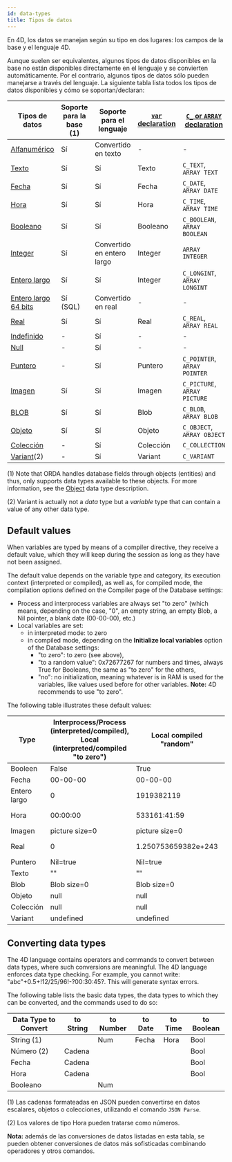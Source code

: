 ```yaml
---
id: data-types
title: Tipos de datos
---
```


En 4D, los datos se manejan según su tipo en dos lugares: los campos de la base y el lenguaje 4D.

Aunque suelen ser equivalentes, algunos tipos de datos disponibles en la base no están disponibles directamente en el lenguaje y se convierten automáticamente. Por el contrario, algunos tipos de datos sólo pueden manejarse a través del lenguaje. La siguiente tabla lista todos los tipos de datos disponibles y cómo se soportan/declaran:

| Tipos de datos                                | Soporte para la base (1) | Soporte para el lenguaje   | [`var` declaration](variables.md#using-the-var-keyword) | [`C_` or `ARRAY` declaration](variables.md#using-a-c_-directive) |
| --------------------------------------------- | ------------------------ | -------------------------- | ------------------------------------------------------- | ---------------------------------------------------------------- |
| [Alfanumérico](dt_string.md)                  | Sí                       | Convertido en texto        | -                                                       | -                                                                |
| [Texto](Concepts/dt_string.md)                | Sí                       | Sí                         | Texto                                                   | `C_TEXT`, `ARRAY TEXT`                                           |
| [Fecha](Concepts/dt_date.md)                  | Sí                       | Sí                         | Fecha                                                   | `C_DATE`, `ARRAY DATE`                                           |
| [Hora](Concepts/dt_time.md)                   | Sí                       | Sí                         | Hora                                                    | `C_TIME`, `ARRAY TIME`                                           |
| [Booleano](Concepts/dt_boolean.md)            | Sí                       | Sí                         | Booleano                                                | `C_BOOLEAN`, `ARRAY BOOLEAN`                                     |
| [Integer](Concepts/dt_number.md)              | Sí                       | Convertido en entero largo | Integer                                                 | `ARRAY INTEGER`                                                  |
| [Entero largo](Concepts/dt_number.md)         | Sí                       | Sí                         | Integer                                                 | `C_LONGINT`, `ARRAY LONGINT`                                     |
| [Entero largo 64 bits](Concepts/dt_number.md) | Sí (SQL)                 | Convertido en real         | -                                                       | -                                                                |
| [Real](Concepts/dt_number.md)                 | Sí                       | Sí                         | Real                                                    | `C_REAL`, `ARRAY REAL`                                           |
| [Indefinido](Concepts/dt_null_undefined.md)   | -                        | Sí                         | -                                                       | -                                                                |
| [Null](Concepts/dt_null_undefined.md)         | -                        | Sí                         | -                                                       | -                                                                |
| [Puntero](Concepts/dt_pointer.md)             | -                        | Sí                         | Puntero                                                 | `C_POINTER`, `ARRAY POINTER`                                     |
| [Imagen](Concepts/dt_picture.md)              | Sí                       | Sí                         | Imagen                                                  | `C_PICTURE`, `ARRAY PICTURE`                                     |
| [BLOB](Concepts/dt_blob.md)                   | Sí                       | Sí                         | Blob                                                    | `C_BLOB`, `ARRAY BLOB`                                           |
| [Objeto](Concepts/dt_object.md)               | Sí                       | Sí                         | Objeto                                                  | `C_OBJECT`, `ARRAY OBJECT`                                       |
| [Colección](Concepts/dt_collection.md)        | -                        | Sí                         | Colección                                               | `C_COLLECTION`                                                   |
| [Variant](Concepts/dt_variant.md)(2)          | -                        | Sí                         | Variant                                                 | `C_VARIANT`                                                      |

(1) Note that ORDA handles database fields through objects (entities) and thus, only supports data types available to these objects. For more information, see the [Object](Concepts/dt_object.md) data type description.

(2) Variant is actually not a *data* type but a *variable* type that can contain a value of any other data type.

## Default values

When variables are typed by means of a compiler directive, they receive a default value, which they will keep during the session as long as they have not been assigned.

The default value depends on the variable type and category, its execution context (interpreted or compiled), as well as, for compiled mode, the compilation options defined on the Compiler page of the Database settings:

- Process and interprocess variables are always set "to zero" (which means, depending on the case, "0", an empty string, an empty Blob, a Nil pointer, a blank date (00-00-00), etc.)
- Local variables are set:
    - in interpreted mode: to zero
    - in compiled mode, depending on the **Initialize local variables** option of the Database settings:
        - "to zero": to zero (see above),
        - "to a random value": 0x72677267 for numbers and times, always True for Booleans, the same as "to zero" for the others,
        - "no": no initialization, meaning whatever is in RAM is used for the variables, like values used before for other variables. **Note:** 4D recommends to use "to zero".

The following table illustrates these default values:

| Type         | Interprocess/Process (interpreted/compiled), Local (interpreted/compiled "to zero") | Local compiled "random" | Local compiled "no"          |
| ------------ | ----------------------------------------------------------------------------------- | ----------------------- | ---------------------------- |
| Booleen      | False                                                                               | True                    | True (varies)                |
| Fecha        | 00-00-00                                                                            | 00-00-00                | 00-00-00                     |
| Entero largo | 0                                                                                   | 1919382119              | 909540880 (varies)           |
| Hora         | 00:00:00                                                                            | 533161:41:59            | 249345:34:24 (varies)        |
| Imagen       | picture size=0                                                                      | picture size=0          | picture size=0               |
| Real         | 0                                                                                   | 1.250753659382e+243     | 1.972748538022e-217 (varies) |
| Puntero      | Nil=true                                                                            | Nil=true                | Nil=true                     |
| Texto        | ""                                                                                  | ""                      | ""                           |
| Blob         | Blob size=0                                                                         | Blob size=0             | Blob size=0                  |
| Objeto       | null                                                                                | null                    | null                         |
| Colección    | null                                                                                | null                    | null                         |
| Variant      | undefined                                                                           | undefined               | undefined                    |


## Converting data types

The 4D language contains operators and commands to convert between data types, where such conversions are meaningful. The 4D language enforces data type checking. For example, you cannot write: "abc"+0.5+!12/25/96!-?00:30:45?. This will generate syntax errors.

The following table lists the basic data types, the data types to which they can be converted, and the commands used to do so:

| Data Type to Convert | to String | to Number | to Date | to Time | to Boolean |
| -------------------- | --------- | --------- | ------- | ------- | ---------- |
| String (1)           |           | Num       | Fecha   | Hora    | Bool       |
| Número (2)           | Cadena    |           |         |         | Bool       |
| Fecha                | Cadena    |           |         |         | Bool       |
| Hora                 | Cadena    |           |         |         | Bool       |
| Booleano             |           | Num       |         |         |            |

(1) Las cadenas formateadas en JSON pueden convertirse en datos escalares, objetos o colecciones, utilizando el comando `JSON Parse`.

(2) Los valores de tipo Hora pueden tratarse como números.

**Nota:** además de las conversiones de datos listadas en esta tabla, se pueden obtener conversiones de datos más sofisticadas combinando operadores y otros comandos.
